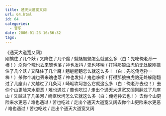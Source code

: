```yaml
---
title: 通天大道宽又阔
url: 64.html
id: 64
categories:
  - 音乐
date: 2006-01-23 16:56:32
tags:
---
```


《通天大道宽又阔》  
刚擒住了几个妖 / 又降住了几个魔 / 魑魅魍魉怎么就这么多（白：先吃俺老孙一棒！）杀你个魂也丢来魄也落 / 神也发抖 / 鬼也哆嗦 / 打得那狼虫虎豹无处躲刚擒住了几个妖 / 又降住了几个魔 / 魑魅魍魉怎么就这么多！（白：先吃俺老孙一棒！）杀你个魂也丢来魄也落 / 神也发抖 / 鬼也哆嗦 / 打得那狼虫虎豹无处躲刚翻过了几座山 / 又越过了几条河 / 崎岖坎坷怎么它就这么多（白：俺老孙去也！）去你个山更险来水更恶 / 难也遇过 / 苦也吃过 / 走出个通天大道宽又阔刚翻过了几座山 / 又越过了几条河 / 崎岖坎坷怎么它就这么多（白：俺老孙去也！）去你个山更险来水更恶 / 难也遇过 / 苦也吃过 / 走出个通天大道宽又阔去你个山更险来水更恶 / 难也遇过 / 苦也吃过 / 走出个通天大道宽又阔